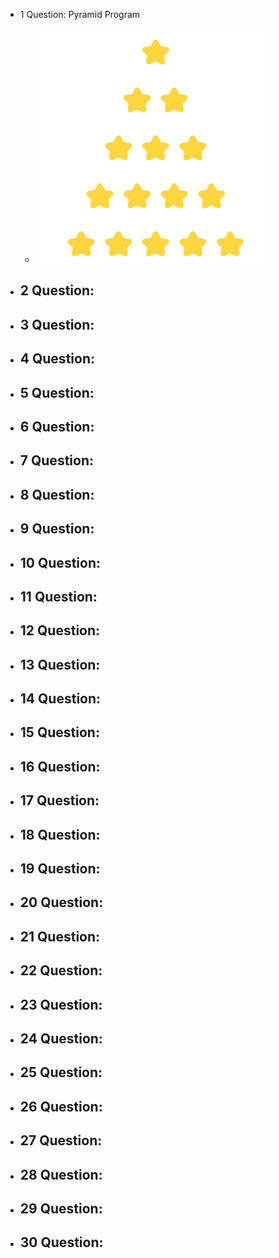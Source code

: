 - 1 Question: Pyramid Program
  - ![alt text](image.png)

- 2 Question:
  -

- 3 Question:
  -

- 4 Question:
  -

- 5 Question:
  -

- 6 Question:
  -

- 7 Question:
  -

- 8 Question:
  -

- 9 Question:
  -

- 10 Question:
  -

- 11 Question:
  -

- 12 Question:
  -

- 13 Question:
  -

- 14 Question:
  -

- 15 Question:
  -

- 16 Question:
  -

- 17 Question:
  -

- 18 Question:
  -

- 19 Question:
  -

- 20 Question:
  -

- 21 Question:
  -

- 22 Question:
  -

- 23 Question:
  -

- 24 Question:
  -

- 25 Question:
  -

- 26 Question:
  -

- 27 Question:
  -

- 28 Question:
  -

- 29 Question:
  -

- 30 Question:
  -

